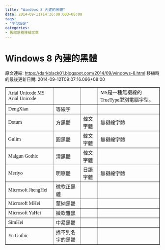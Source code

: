 ```yaml
---
title: "Windows 8 內建的黑體"
date: 2014-09-11T14:36:00.003+08:00
tags: 
- "字型設定"
categories:
- 舊部落格移植文章
---
```


# Windows 8 內建的黑體

原文連結: https://darkblack01.blogspot.com/2014/09/windows-8.html
移植時的最後更新日期: 2014-09-12T09:07:16.066+08:00

<table border="1" cellpadding="0" cellspacing="0"><tbody><tr>  <td><span style="font-family: Arial Unicode MS;">Arial Unicode MS Arial Unicode</span></td>  <td></td>  <td></td>  <td><span style="font-family: Arial Unicode MS;">MS是一種無襯線的TrueType型別電腦字型。</span></td> </tr><tr>  <td><span style="font-family: DengXian;">DengXian</span></td>  <td><span style="font-family: DengXian;">等線字</span></td>  <td></td>  <td></td> </tr><tr>  <td><span style="font-family: Dotum;">Dotum</span></td>  <td><span style="font-family: Dotum;">方黑體</span></td>  <td><span style="font-family: Dotum;">韓文字體</span></td>  <td><span style="font-family: Dotum;">無襯線字體</span></td> </tr><tr>  <td><span style="font-family: Gulim;">Gulim</span></td>  <td><span style="font-family: Gulim;">圓黑體</span></td>  <td><span style="font-family: Gulim;">韓文字體</span></td>  <td><span style="font-family: Gulim;">無襯線字體</span></td> </tr><tr>  <td><span style="font-family: Malgun Gothic;">Malgun Gothic</span></td>  <td><span style="font-family: Malgun Gothic;">清黑體</span></td>  <td><span style="font-family: Malgun Gothic;">韓文字體</span></td>  <td></td> </tr><tr>  <td><span style="font-family: Meriyo;">Meriyo</span></td>  <td><span style="font-family: Meriyo;">明瞭體</span></td>  <td><span style="font-family: Meriyo;">日語字體</span></td>  <td><span style="font-family: Meriyo;">無襯線字體</span></td> </tr><tr>  <td><span style="font-family: Microsoft JhengHei;">Microsoft JhengHei</span></td>  <td><span style="font-family: Microsoft JhengHei;">微軟正黑體</span></td>  <td></td>  <td></td> </tr><tr>  <td><span style="font-family: Microsoft MHei;">Microsoft MHei</span></td>  <td><span style="font-family: Microsoft MHei;">蒙納黑體</span></td>  <td></td>  <td></td> </tr><tr>  <td><span style="font-family: Microsoft YaHei;">Microsoft YaHei</span></td>  <td><span style="font-family: Microsoft YaHei;">微軟雅黑</span></td>  <td></td>  <td></td> </tr><tr>  <td><span style="font-family: SimHei;">SimHei</span></td>  <td><span style="font-family: SimHei;">中易黑體</span></td>  <td></td>  <td></td> </tr><tr>  <td><span style="font-family: Yu Gothic;">Yu Gothic</span></td>  <td><span style="font-family: Yu Gothic;">找不到名字的黑體</span></td>  <td></td>  <td></td> </tr></tbody></table>

